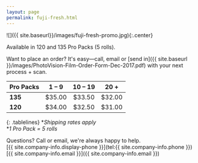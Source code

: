```yaml
---
layout: page
permalink: fuji-fresh.html
---
```


![]({{ site.baseurl}}/images/fuji-fresh-promo.jpg){:.center}

Available in 120 and 135 Pro Packs (5 rolls).  

Want to place an order? It's easy—call, email or [send in]({{ site.baseurl }}/images/PhotoVision-Film-Order-Form-Dec-2017.pdf) with your next process + scan.  

| **Pro Packs** | **1 – 9** | **10 – 19** | **20 +** |
| :--- | :---: | :---: | :---: |
| **135** | $35.00 | $33.50 | $32.00 |
| **120** | $34.00 | $32.50 | $31.00 |
{: .tablelines}
**Shipping rates apply*  
**1 Pro Pack = 5 rolls*


Questions? Call or email, we're always happy to help.  
[{{ site.company-info.display-phone }}](tel:{{ site.company-info.phone }})  
[{{ site.company-info.email }}]({{ site.company-info.email }})